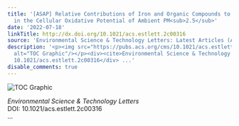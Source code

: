 ```yaml
---
title: '[ASAP] Relative Contributions of Iron and Organic Compounds to and Their Interaction
  in the Cellular Oxidative Potential of Ambient PM<sub>2.5</sub>'
date: '2022-07-18'
linkTitle: http://dx.doi.org/10.1021/acs.estlett.2c00316
source: 'Environmental Science & Technology Letters: Latest Articles (ACS Publications)'
description: '<p><img src="https://pubs.acs.org/cms/10.1021/acs.estlett.2c00316/asset/images/medium/ez2c00316_0001.gif"
  alt="TOC Graphic"/></p><div><cite>Environmental Science & Technology Letters</cite></div><div>DOI:
  10.1021/acs.estlett.2c00316</div> ...'
disable_comments: true
---
```

<p><img src="https://pubs.acs.org/cms/10.1021/acs.estlett.2c00316/asset/images/medium/ez2c00316_0001.gif" alt="TOC Graphic"/></p><div><cite>Environmental Science & Technology Letters</cite></div><div>DOI: 10.1021/acs.estlett.2c00316</div> ...